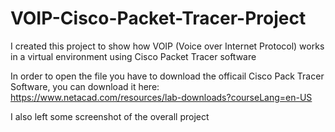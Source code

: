 # VOIP-Cisco-Packet-Tracer-Project
I created this project to show how VOIP (Voice over Internet Protocol) works in a virtual environment using Cisco Packet Tracer software

In order to open the file you have to download the officail Cisco Pack Tracer Software, you can download it here:
https://www.netacad.com/resources/lab-downloads?courseLang=en-US

I also left some screenshot of the overall project
